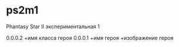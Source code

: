 # ps2m1
Phantasy Star II экспериментальная 1

0.0.0.2
+имя класса героя
0.0.0.1
+имя героя
+изображение героя
